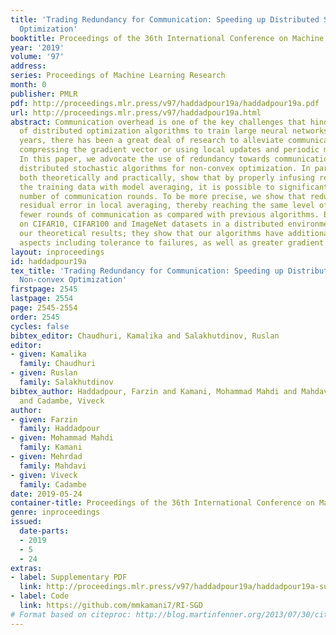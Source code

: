 ```yaml
---
title: 'Trading Redundancy for Communication: Speeding up Distributed SGD for Non-convex
  Optimization'
booktitle: Proceedings of the 36th International Conference on Machine Learning
year: '2019'
volume: '97'
address: 
series: Proceedings of Machine Learning Research
month: 0
publisher: PMLR
pdf: http://proceedings.mlr.press/v97/haddadpour19a/haddadpour19a.pdf
url: http://proceedings.mlr.press/v97/haddadpour19a.html
abstract: Communication overhead is one of the key challenges that hinders the scalability
  of distributed optimization algorithms to train large neural networks. In recent
  years, there has been a great deal of research to alleviate communication cost by
  compressing the gradient vector or using local updates and periodic model averaging.
  In this paper, we advocate the use of redundancy towards communication-efficient
  distributed stochastic algorithms for non-convex optimization. In particular, we,
  both theoretically and practically, show that by properly infusing redundancy to
  the training data with model averaging, it is possible to significantly reduce the
  number of communication rounds. To be more precise, we show that redundancy reduces
  residual error in local averaging, thereby reaching the same level of accuracy with
  fewer rounds of communication as compared with previous algorithms. Empirical studies
  on CIFAR10, CIFAR100 and ImageNet datasets in a distributed environment complement
  our theoretical results; they show that our algorithms have additional beneficial
  aspects including tolerance to failures, as well as greater gradient diversity.
layout: inproceedings
id: haddadpour19a
tex_title: 'Trading Redundancy for Communication: Speeding up Distributed {SGD} for
  Non-convex Optimization'
firstpage: 2545
lastpage: 2554
page: 2545-2554
order: 2545
cycles: false
bibtex_editor: Chaudhuri, Kamalika and Salakhutdinov, Ruslan
editor:
- given: Kamalika
  family: Chaudhuri
- given: Ruslan
  family: Salakhutdinov
bibtex_author: Haddadpour, Farzin and Kamani, Mohammad Mahdi and Mahdavi, Mehrdad
  and Cadambe, Viveck
author:
- given: Farzin
  family: Haddadpour
- given: Mohammad Mahdi
  family: Kamani
- given: Mehrdad
  family: Mahdavi
- given: Viveck
  family: Cadambe
date: 2019-05-24
container-title: Proceedings of the 36th International Conference on Machine Learning
genre: inproceedings
issued:
  date-parts:
  - 2019
  - 5
  - 24
extras:
- label: Supplementary PDF
  link: http://proceedings.mlr.press/v97/haddadpour19a/haddadpour19a-supp.pdf
- label: Code
  link: https://github.com/mmkamani7/RI-SGD
# Format based on citeproc: http://blog.martinfenner.org/2013/07/30/citeproc-yaml-for-bibliographies/
---
```

